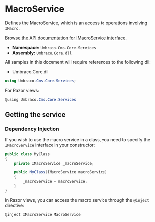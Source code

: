 # MacroService

Defines the MacroService, which is an access to operations involving `IMacro`.

[Browse the API documentation for IMacroService interface](https://apidocs.umbraco.com/v11/csharp/api/Umbraco.Cms.Core.Services.IMacroService.html).

-   **Namespace:** `Umbraco.Cms.Core.Services`
-   **Assembly:** `Umbraco.Core.dll`

All samples in this document will require references to the following dll:

-   Umbraco.Core.dll

```csharp
using Umbraco.Cms.Core.Services;
```

For Razor views:

```csharp
@using Umbraco.Cms.Core.Services
```

## Getting the service

### Dependency Injection

If you wish to use the macro service in a class, you need to specify the `IMacroService` interface in your constructor:

```csharp
public class MyClass
{
    private IMacroService _macroService;

    public MyClass(IMacroService macroService)
    {
        _macroService = macroService;
    }
}
```

In Razor views, you can access the macro service through the `@inject` directive:

```csharp
@inject IMacroService MacroService
```
